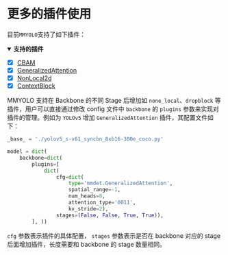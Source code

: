 # 更多的插件使用

目前`MMYOLO`支持了如下插件：

<details open>
<summary><b>支持的插件</b></summary>

- [x] [CBAM](mmyolo/models/plugins)
- [x] [GeneralizedAttention](https://github.com/open-mmlab/mmcv/blob/b622fb2e29f44d64a704b91a07b659ef7f6a9397/mmcv/cnn/bricks/generalized_attention.py#L14)
- [x] [NonLocal2d](https://github.com/open-mmlab/mmcv/blob/b622fb2e29f44d64a704b91a07b659ef7f6a9397/mmcv/cnn/bricks/non_local.py#L219)
- [x] [ContextBlock](https://github.com/open-mmlab/mmcv/blob/b622fb2e29f44d64a704b91a07b659ef7f6a9397/mmcv/cnn/bricks/context_block.py#L19)

</details>

MMYOLO 支持在 Backbone 的不同 Stage 后增加如 `none_local`、`dropblock` 等插件，用户可以直接通过修改 config 文件中 `backbone` 的 `plugins`
参数来实现对插件的管理。例如为 `YOLOv5` 增加 `GeneralizedAttention` 插件，其配置文件如下：

```python
_base_ = './yolov5_s-v61_syncbn_8xb16-300e_coco.py'

model = dict(
    backbone=dict(
        plugins=[
            dict(
                cfg=dict(
                    type='mmdet.GeneralizedAttention',
                    spatial_range=-1,
                    num_heads=8,
                    attention_type='0011',
                    kv_stride=2),
                stages=(False, False, True, True)),
        ], ))
```

`cfg` 参数表示插件的具体配置， `stages` 参数表示是否在 backbone 对应的 stage 后面增加插件，长度需要和 backbone 的 stage 数量相同。
